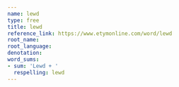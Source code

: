 ```yaml
---
name: lewd
type: free
title: lewd
reference_link: https://www.etymonline.com/word/lewd
root_name: 
root_language: 
denotation: 
word_sums:
- sum: 'Lewd + '
  respelling: lewd
---
```

